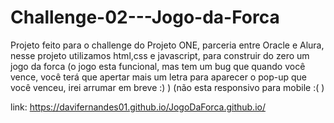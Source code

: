 # Challenge-02---Jogo-da-Forca
Projeto feito para o challenge do Projeto ONE, parceria entre Oracle e Alura, nesse projeto utilizamos html,css e javascript, para construir do zero um jogo da forca    (o jogo esta funcional, mas tem um bug que quando você vence, você terá que apertar mais um letra para aparecer o pop-up que você venceu,  irei arrumar em breve :) ) (não esta responsivo para mobile :( )

link: https://davifernandes01.github.io/JogoDaForca.github.io/
